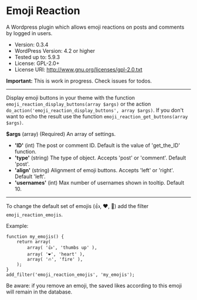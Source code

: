# Emoji Reaction

A Wordpress plugin which allows emoji reactions on posts and comments by logged in users.

- Version: 0.3.4
- WordPress Version: 4.2 or higher
- Tested up to: 5.9.3
- License: GPL-2.0+
- License URI: http://www.gnu.org/licenses/gpl-2.0.txt

**Important:** This is work in progress. Check issues for todos.

---

Display emoji buttons in your theme with the function `emoji_reaction_display_buttons(array $args)` or the action `do_action('emoji_reaction_display_buttons', array $args)`.
If you don't want to echo the result use the function `emoji_reaction_get_buttons(array $args)`.

**$args**
(array) (Required) An array of settings.

- **'ID'** (int) The post or comment ID. Default is the value of 'get_the_ID' function.
- **'type'** (string) The type of object. Accepts 'post' or 'comment'. Default 'post'.
- **'align'** (string) Alignment of emoji buttons. Accepts 'left' or 'right'. Default 'left'.
- **'usernames'** (int) Max number of usernames shown in tooltip. Default 10.

---

To change the default set of emojis (👍, ❤️, 🙏) add the filter `emoji_reaction_emojis`.

Example:

```
function my_emojis() {
	return array(
		array( '👍', 'thumbs up' ),
		array( '❤️', 'heart' ),
		array( '🔥', 'fire' ),
	);
}
add_filter('emoji_reaction_emojis', 'my_emojis');
```

Be aware: if you remove an emoji, the saved likes according to this emoji will remain in the database.
